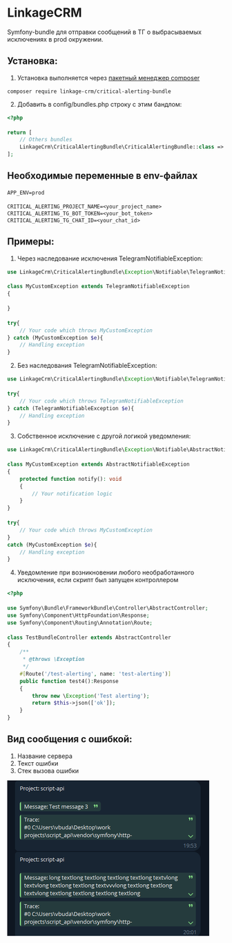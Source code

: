 # LinkageCRM

Symfony-bundle для отправки сообщений в ТГ о выбрасываемых исключениях в prod окружении.

## Установка:
1) Установка выполняется через [пакетный менеджер composer](https://getcomposer.org/doc/01-basic-usage.md)
```
composer require linkage-crm/critical-alerting-bundle
```

2) Добавить в config/bundles.php строку с этим бандлом:
```php
<?php 

return [
    // Others bundles
    LinkageCrm\CriticalAlertingBundle\CriticalAlertingBundle::class => ['prod' => true],
];
```


## Необходимые переменные в **env-файлах**
```
APP_ENV=prod

CRITICAL_ALERTING_PROJECT_NAME=<your_project_name>
CRITICAL_ALERTING_TG_BOT_TOKEN=<your_bot_token>
CRITICAL_ALERTING_TG_CHAT_ID=<your_chat_id>
```

## Примеры:

1) Через наследование исключения TelegramNotifiableException:

```php
use LinkageCrm\CriticalAlertingBundle\Exception\Notifiable\TelegramNotifiableException;

class MyCustomException extends TelegramNotifiableException
{

}

try{
    // Your code which throws MyCustomException
} catch (MyCustomException $e){
    // Handling exception
}
```

2)  Без наследования TelegramNotifiableException:

```php
use LinkageCrm\CriticalAlertingBundle\Exception\Notifiable\TelegramNotifiableException;

try{
    // Your code which throws TelegramNotifiableException
} catch (TelegramNotifiableException $e){
    // Handling exception
}
```

3) Собственное исключение с другой логикой уведомления:

```php
use LinkageCrm\CriticalAlertingBundle\Exception\Notifiable\AbstractNotifiableException;

class MyCustomException extends AbstractNotifiableException
{
    protected function notify(): void
	{
	    // Your notification logic
	}
}

try{
    // Your code which throws MyCustomException
}
catch (MyCustomException $e){
    // Handling exception
}
```

4) Уведомление при возникновении любого необработанного исключения, если скрипт был запущен контроллером

```php
<?php

use Symfony\Bundle\FrameworkBundle\Controller\AbstractController;
use Symfony\Component\HttpFoundation\Response;
use Symfony\Component\Routing\Annotation\Route;

class TestBundleController extends AbstractController
{
	/**
	 * @throws \Exception
	 */
	#[Route('/test-alerting', name: 'test-alerting')]
	public function test4():Response
	{
		throw new \Exception('Test alerting');
		return $this->json(['ok']);
	}
}
```

## Вид сообщения с ошибкой:
1) Название сервера
2) Текст ошибки
3) Стек вызова ошибки

![img.png](message_example.png)